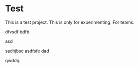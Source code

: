 
# Test
This is a test project. This is only for experimenting.
For teams.


dfvsdf bdfb

asd

sachjbsc
asdfsfe
dad

qwddq
